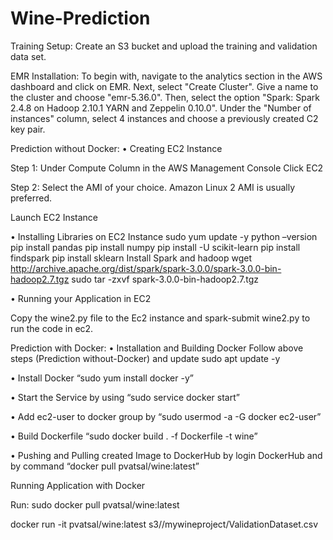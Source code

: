 # Wine-Prediction
Training Setup:
Create an S3 bucket and upload the training and validation data set.

EMR Installation:
To begin with, navigate to the analytics section in the AWS dashboard and click on EMR. Next, select "Create Cluster". Give a name to the cluster and choose "emr-5.36.0". Then, select the option "Spark: Spark 2.4.8 on Hadoop 2.10.1 YARN and Zeppelin 0.10.0". Under the "Number of instances" column, select 4 instances and choose a previously created C2 key pair.

Prediction without Docker:
•	Creating EC2 Instance

Step 1: Under Compute Column in the AWS Management Console Click EC2

Step 2: Select the AMI of your choice. Amazon Linux 2 AMI is usually preferred.

Launch EC2 Instance

•	Installing Libraries on EC2 Instance
sudo yum update -y
python –version
pip install pandas
pip install numpy
pip install -U scikit-learn
pip install findspark
pip install sklearn
Install Spark and hadoop
wget http://archive.apache.org/dist/spark/spark-3.0.0/spark-3.0.0-bin-hadoop2.7.tgz
sudo tar -zxvf spark-3.0.0-bin-hadoop2.7.tgz

•	Running your Application in EC2

Copy the wine2.py file to the Ec2 instance and spark-submit wine2.py to run the code in ec2.


Prediction with Docker:
•	Installation and Building Docker
Follow above steps (Prediction without-Docker) and update sudo apt update -y

•	Install Docker “sudo yum install docker -y”

•	Start the Service by using “sudo service docker start”

•	Add ec2-user to docker group by “sudo usermod -a -G docker ec2-user”

•	Build Dockerfile “sudo docker build . -f Dockerfile -t wine”

•	Pushing and Pulling created Image to DockerHub by login DockerHub and by command “docker pull pvatsal/wine:latest”

Running Application with Docker

Run: sudo docker pull pvatsal/wine:latest

docker run -it pvatsal/wine:latest s3//mywineproject/ValidationDataset.csv
